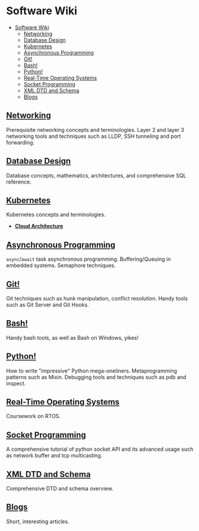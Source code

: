 # Software Wiki

- [Software Wiki](#software-wiki)
  - [Networking](#networking)
  - [Database Design](#database-design)
  - [Kubernetes](#kubernetes)
  - [Asynchronous Programming](#asynchronous-programming)
  - [Git!](#git)
  - [Bash!](#bash)
  - [Python!](#python)
  - [Real-Time Operating Systems](#real-time-operating-systems)
  - [Socket Programming](#socket-programming)
  - [XML DTD and Schema](#xml-dtd-and-schema)
  - [Blogs](#blogs)

## [Networking](networking.md)

Prerequisite networking concepts and terminologies.
Layer 2 and layer 3 networking tools and techniques such as LLDP, SSH tunneling and port forwarding.

## [Database Design](sql.html)

Database concepts, mathematics, architectures, and comprehensive SQL reference.

## [Kubernetes](kube.md)

Kubernetes concepts and terminologies.

- [**Cloud Architecture**](cloud.md)

## [Asynchronous Programming](async.md)

`async`/`await` task asynchronous programming.
Buffering/Queuing in embedded systems.
Semaphore techniques.

## [Git!](git.md)

Git techniques such as hunk manipulation, conflict resolution.
Handy tools such as Git Server and Git Hooks.

## [Bash!](terminal.md)

Handy bash tools, as well as Bash on Windows, yikes!

## [Python!](python-advanced.md)

How to write "impressive" Python mega-oneliners.
Metaprogramming patterns such as Mixin.
Debugging tools and techniques such as pdb and inspect.

## [Real-Time Operating Systems](rtos.md)

Coursework on RTOS.

## [Socket Programming](socket.md)

A comprehensive tutorial of python socket API and its advanced usage such as network buffer and tcp multicasting.

## [XML DTD and Schema](xml.md)

Comprehensive DTD and schema overview.

## [Blogs](blogs.md)

Short, interesting articles.
